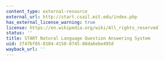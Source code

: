```yaml
---
content_type: external-resource
external_url: http://start.csail.mit.edu/index.php
has_external_license_warning: true
license: https://en.wikipedia.org/wiki/All_rights_reserved
status: ''
title: START Natural Language Question Answering System
uid: 2f47bf05-8104-4150-8745-88da6ebe495d
wayback_url: ''
---
```


